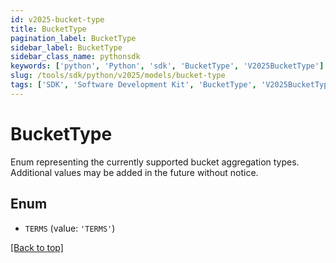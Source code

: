 ```yaml
---
id: v2025-bucket-type
title: BucketType
pagination_label: BucketType
sidebar_label: BucketType
sidebar_class_name: pythonsdk
keywords: ['python', 'Python', 'sdk', 'BucketType', 'V2025BucketType'] 
slug: /tools/sdk/python/v2025/models/bucket-type
tags: ['SDK', 'Software Development Kit', 'BucketType', 'V2025BucketType']
---
```


# BucketType

Enum representing the currently supported bucket aggregation types. Additional values may be added in the future without notice.

## Enum

* `TERMS` (value: `'TERMS'`)

[[Back to top]](#) 

